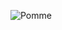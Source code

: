 ![Pomme](https://github.com/suletekin/Paul_Cezanne/assets/72993040/78c59532-3819-40b7-9d33-a588a5fc0d89)
